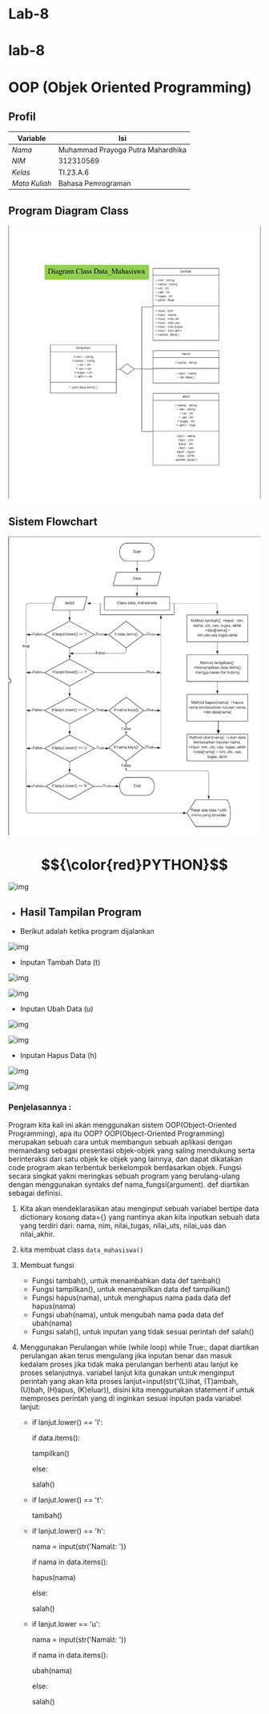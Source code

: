 # Lab-8
# lab-8
# OOP (Objek Oriented Programming)

## Profil
| Variable | Isi |
| -------- | --- |
| *Nama* | Muhammad Prayoga Putra Mahardhika  |
| *NIM* |  312310569 |
| *Kelas* | TI.23.A.6 |
| *Mata Kuliah* | Bahasa Pemrograman |


## Program Diagram Class
![](gambar/diagramclass.png)


## Sistem Flowchart
![](gambar/flowchart.png)


# $${\color{red}PYTHON}$$

![img](code1.png)

- ##  Hasil Tampilan Program
- Berikut adalah ketika program dijalankan

![img](ss1.png)

* Inputan Tambah Data (t)

![img](ss2.png)

![img](ss3.png)


* Inputan Ubah Data (u)

![img](ss.png)

![img](Praktikum8/ss4.png)


* Inputan Hapus Data (h)

![img](Praktikum8/ss5.png)

![img](Praktikum8/ss6.png)


### Penjelasannya : 

Program kita kali ini akan menggunakan sistem OOP(Object-Oriented Programming), apa itu OOP?
OOP(Object-Oriented Programming) merupakan sebuah cara untuk membangun sebuah aplikasi dengan memandang sebagai presentasi objek-objek yang saling mendukung serta berinteraksi dari satu objek ke objek yang lainnya, dan dapat dikatakan code program akan terbentuk berkelompok berdasarkan objek. 
Fungsi secara singkat yakni meringkas sebuah program yang berulang-ulang dengan menggunakan syntaks def nama_fungsi(argument). def diartikan sebagai definisi.

1. Kita akan mendeklarasikan atau menginput sebuah variabel bertipe data dictionary kosong data={} yang nantinya akan kita inputkan sebuah data yang terdiri dari: nama, nim, nilai_tugas, nilai_uts, nilai_uas dan nilai_akhir.

2. kita membuat class `data_mahasiswa()`

3. Membuat fungsi
    * Fungsi tambah(), untuk menambahkan data def tambah()
    * Fungsi tampilkan(), untuk menampilkan data def tampilkan()
    * Fungsi hapus(nama), untuk menghapus nama pada data def hapus(nama)
    * Fungsi ubah(nama), untuk mengubah nama pada data def ubah(nama)
    * Fungsi salah(), untuk inputan yang tidak sesuai perintah def salah()

4. Menggunakan Perulangan while (while loop)
while True:, dapat diartikan perulangan akan terus mengulang jika inputan benar dan masuk kedalam proses jika tidak maka perulangan berhenti atau lanjut ke proses selanjutnya. 
variabel lanjut kita gunakan untuk menginput perintah yang akan kita proses lanjut=input(str('(L)ihat, (T)ambah, (U)bah, (H)apus, (K)eluar)), disini kita menggunakan statement if untuk memproses perintah yang di inginkan sesuai inputan pada variabel lanjut:
    * if lanjut.lower() == 'l':

        if data.items():

        tampilkan()

        else:

        salah()

    * if lanjut.lower() == 't':

        tambah()

    * if lanjut.lower() == 'h':

        nama = input(str('Nama\t: '))

        if nama in data.items():

        hapus(nama)

        else:

        salah()

    * if lanjut.lower == 'u':

        nama = input(str('Nama\t: '))

        if nama in data.items():

        ubah(nama)

        else:

        salah()
